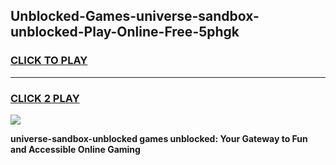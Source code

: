 
## Unblocked-Games-universe-sandbox-unblocked-Play-Online-Free-5phgk
<h3>
<a href="https://premium76.site?title=universe-sandbox-unblocked&ref=26A">CLICK TO PLAY</a></h3>
<hr>

<h3>
<a href="https://premium76.site?title=universe-sandbox-unblocked&ref=26A">CLICK 2 PLAY</a>
  
</h3>

<a href="https://premium76.site?title=universe-sandbox-unblocked&ref=26A"><img src="https://clearcache.store/games.png"></a>


**universe-sandbox-unblocked games unblocked: Your Gateway to Fun and Accessible Online Gaming**
